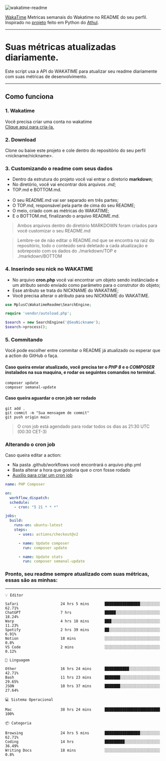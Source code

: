 ![wakatime-readme](https://socialify.git.ci/bymatheus/wakatime-readme/image?description=1&descriptionEditable=M%C3%A9tricas%20semanais%20do%20Wakatime%20no%20seu%20README%20de%20perfil.&font=KoHo&forks=1&language=1&owner=1&pattern=Signal&stargazers=1&theme=Dark)

[WakaTime](https://wakatime.com) Metricas semanais do Wakatime no README do seu perfil. <br>
Inspirado no [projeto](https://github.com/athul/waka-readme) feito em Python do [Athul](https://github.com/athul).
___

# Suas métricas atualizadas diariamente.
Este script usa a API do WAKATIME para atualizar seu readme diariamente com suas métricas de desenvolvimento.

___

## Como funciona

### 1. Wakatime
Você precisa criar uma conta no wakatime <br>
[Clique aqui para cria-la.](https://wakatime.com) 

### 2. Download
Clone ou baixe este projeto e cole dentro do repositório do seu perfil <nickname/nickname>.

### 3. Customizando o readme com seus dados
- Dentro da estrutura do projeto você vai entrar o diretorio **markdown**;  
- No diretório, você vai encontrar dois arquivos *.md*;
- TOP.md e BOTTOM.md.
<br><br>
- O seu README.md vai ser separado em três partes; 
- O TOP.md, responsável pela parte de cima do seu README;
- O meio, criado com as métricas do WAKATIME;
- E o BOTTOM.md, finalizando o arquivo README.md.<br>

> Ambos arquivos dentro do diretório MARKDOWN foram criados para você customizar o seu README.md

> Lembre-se de não editar o README.md que se encontra na raiz do repositório, todo o conteúdo será deletado a cada atualização e sobreposto com os dados do ./markdown/TOP e ./markdown/BOTTOM

### 4. Inserindo seu nick no WAKATIME
- No arquivo **cron.php** você vai encontrar um objeto sendo instânciado e um atributo sendo enviado como parâmetro para o construtor do objeto;
- Esse atributo se trata do NICKNAME do WAKATIME;
- Você precisa alterar o atributo para seu NICKNAME do WAKATIME.

```php
use MplusC\WakatimeReadme\SearchEngine;

require 'vendor/autoload.php';

$search = new SearchEngine('@SeuNickname');
$search->process();
```

### 5. Commitando
Você pode escolher entre commitar o README já atualizado ou esperar que a action do GitHub o faça. <br>

#### Caso queira enviar atualizado, você precisa ter o *PHP 8* e o *COMPOSER* instalados na sua maquina, e rodar os seguintes comandos no terminal.
```composer
composer update
composer semanal-update 
```

#### Caso queira aguardar o cron job ser rodado 
```git 
git add .
git commit -m "Sua mensagem de commit"
git push origin main
```

>O cron job está agendado para rodar todos os dias as 21:30 UTC (00:30 CET-3) 

### Alterando o cron job
Caso queira editar a action:

- Na pasta .github/workflows você encontrará o arquivo php.yml
- Basta alterar a hora que gostaria que o cron fosse rodado
- [Auxilio para criar um cron job](https://crontab.guru)

```yml
name: PHP Composer

on:
  workflow_dispatch:
  schedule:
    - cron: "5 21 * * *"

jobs:
  build:
    runs-on: ubuntu-latest
    steps:
      - uses: actions/checkout@v2

      - name: Update composer
        run: composer update

      - name: Update stats
        run: composer semanal-update
```

### Pronto, seu readme sempre atualizado com suas métricas, essas são as minhas:

___
```text
💡 Editor

Safari                   24 hrs 5 mins       ████████████████░░░░░░░░░     62.71%
ChatGPT                  7 hrs               █████░░░░░░░░░░░░░░░░░░░░     18.24%
Warp                     4 hrs 18 mins       ███░░░░░░░░░░░░░░░░░░░░░░     11.23%
Spotify                  2 hrs 39 mins       ██░░░░░░░░░░░░░░░░░░░░░░░      6.91%
Notion                   18 mins             ░░░░░░░░░░░░░░░░░░░░░░░░░       0.8%
VS Code                  2 mins              ░░░░░░░░░░░░░░░░░░░░░░░░░      0.12%
```
```text
💬 Linguagem

Other                    16 hrs 24 mins      ███████████░░░░░░░░░░░░░░     42.71%
Bash                     11 hrs 23 mins      ███████░░░░░░░░░░░░░░░░░░     29.65%
JSON                     10 hrs 37 mins      ███████░░░░░░░░░░░░░░░░░░     27.64%
```
```text
💻 Sistema Operacional

Mac                      38 hrs 24 mins      █████████████████████████       100%
```
```text
📦 Categoria

Browsing                 24 hrs 5 mins       ████████████████░░░░░░░░░     62.71%
Coding                   14 hrs              █████████░░░░░░░░░░░░░░░░     36.49%
Writing Docs             18 mins             ░░░░░░░░░░░░░░░░░░░░░░░░░       0.8%
```
